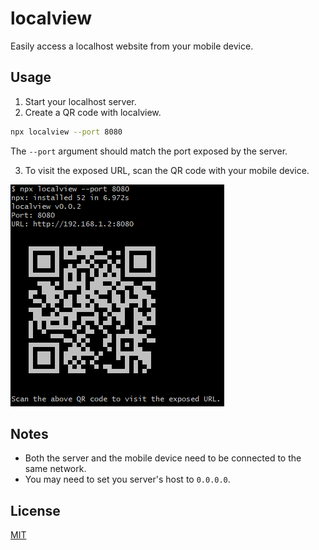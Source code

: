 # localview

Easily access a localhost website from your mobile device.

## Usage

1. Start your localhost server.
2. Create a QR code with localview.

```bash
npx localview --port 8080
```

The `--port` argument should match the port exposed by the server.

3. To visit the exposed URL, scan the QR code with your mobile device.

![Screenshot](./static/screenshot.png)

## Notes

- Both the server and the mobile device need to be connected to the same network.
- You may need to set you server's host to `0.0.0.0`.

## License

[MIT](https://opensource.org/licenses/MIT)
